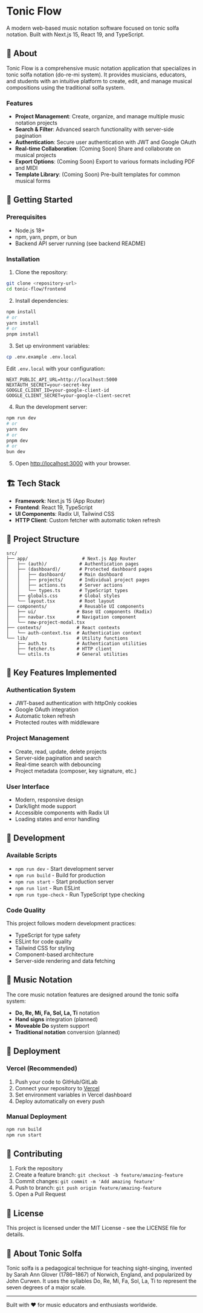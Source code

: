 # Tonic Flow

A modern web-based music notation software focused on tonic solfa notation. Built with Next.js 15, React 19, and TypeScript.

## 🎵 About

Tonic Flow is a comprehensive music notation application that specializes in tonic solfa notation (do-re-mi system). It provides musicians, educators, and students with an intuitive platform to create, edit, and manage musical compositions using the traditional solfa system.

### Features

- **Project Management**: Create, organize, and manage multiple music notation projects
- **Search & Filter**: Advanced search functionality with server-side pagination
- **Authentication**: Secure user authentication with JWT and Google OAuth
- **Real-time Collaboration**: (Coming Soon) Share and collaborate on musical projects
- **Export Options**: (Coming Soon) Export to various formats including PDF and MIDI
- **Template Library**: (Coming Soon) Pre-built templates for common musical forms

## 🚀 Getting Started

### Prerequisites

- Node.js 18+ 
- npm, yarn, pnpm, or bun
- Backend API server running (see backend README)

### Installation

1. Clone the repository:
```bash
git clone <repository-url>
cd tonic-flow/frontend
```

2. Install dependencies:
```bash
npm install
# or
yarn install
# or
pnpm install
```

3. Set up environment variables:
```bash
cp .env.example .env.local
```

Edit `.env.local` with your configuration:
```env
NEXT_PUBLIC_API_URL=http://localhost:5000
NEXTAUTH_SECRET=your-secret-key
GOOGLE_CLIENT_ID=your-google-client-id
GOOGLE_CLIENT_SECRET=your-google-client-secret
```

4. Run the development server:
```bash
npm run dev
# or
yarn dev
# or
pnpm dev
# or
bun dev
```

5. Open [http://localhost:3000](http://localhost:3000) with your browser.

## 🏗️ Tech Stack

- **Framework**: Next.js 15 (App Router)
- **Frontend**: React 19, TypeScript
- **UI Components**: Radix UI, Tailwind CSS
- **HTTP Client**: Custom fetcher with automatic token refresh


## 📁 Project Structure

```
src/
├── app/                    # Next.js App Router
│   ├── (auth)/            # Authentication pages
│   ├── (dashboard)/       # Protected dashboard pages
│   │   ├── dashboard/     # Main dashboard
│   │   ├── projects/      # Individual project pages
│   │   ├── actions.ts     # Server actions
│   │   └── types.ts       # TypeScript types
│   ├── globals.css        # Global styles
│   └── layout.tsx         # Root layout
├── components/            # Reusable UI components
│   ├── ui/               # Base UI components (Radix)
│   ├── navbar.tsx        # Navigation component
│   └── new-project-modal.tsx
├── contexts/             # React contexts
│   └── auth-context.tsx  # Authentication context
└── lib/                  # Utility functions
    ├── auth.ts           # Authentication utilities
    ├── fetcher.ts        # HTTP client
    └── utils.ts          # General utilities
```

## 🎯 Key Features Implemented

### Authentication System
- JWT-based authentication with httpOnly cookies
- Google OAuth integration
- Automatic token refresh
- Protected routes with middleware

### Project Management
- Create, read, update, delete projects
- Server-side pagination and search
- Real-time search with debouncing
- Project metadata (composer, key signature, etc.)

### User Interface
- Modern, responsive design
- Dark/light mode support
- Accessible components with Radix UI
- Loading states and error handling

## 🔧 Development

### Available Scripts

- `npm run dev` - Start development server
- `npm run build` - Build for production
- `npm run start` - Start production server
- `npm run lint` - Run ESLint
- `npm run type-check` - Run TypeScript type checking

### Code Quality

This project follows modern development practices:
- TypeScript for type safety
- ESLint for code quality
- Tailwind CSS for styling
- Component-based architecture
- Server-side rendering and data fetching

## 🎼 Music Notation

The core music notation features are designed around the tonic solfa system:
- **Do, Re, Mi, Fa, Sol, La, Ti** notation
- **Hand signs** integration (planned)
- **Moveable Do** system support
- **Traditional notation** conversion (planned)

## 🚀 Deployment

### Vercel (Recommended)

1. Push your code to GitHub/GitLab
2. Connect your repository to [Vercel](https://vercel.com)
3. Set environment variables in Vercel dashboard
4. Deploy automatically on every push

### Manual Deployment

```bash
npm run build
npm run start
```

## 🤝 Contributing

1. Fork the repository
2. Create a feature branch: `git checkout -b feature/amazing-feature`
3. Commit changes: `git commit -m 'Add amazing feature'`
4. Push to branch: `git push origin feature/amazing-feature`
5. Open a Pull Request

## 📄 License

This project is licensed under the MIT License - see the LICENSE file for details.

## 🎵 About Tonic Solfa

Tonic solfa is a pedagogical technique for teaching sight-singing, invented by Sarah Ann Glover (1786–1867) of Norwich, England, and popularized by John Curwen. It uses the syllables Do, Re, Mi, Fa, Sol, La, Ti to represent the seven degrees of a major scale.

---

Built with ❤️ for music educators and enthusiasts worldwide.
